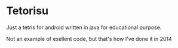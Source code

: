 Tetorisu
========
Just a tetris for android written in java for educational purpose.

Not an example of exellent code, but that's how I've done it in 2014
